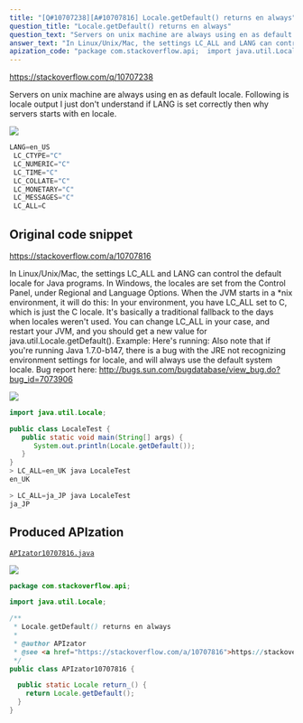 ```yaml
---
title: "[Q#10707238][A#10707816] Locale.getDefault() returns en always"
question_title: "Locale.getDefault() returns en always"
question_text: "Servers on unix machine are always using en as default locale. Following is locale output I just don't understand if LANG is set correctly then why servers starts with en locale."
answer_text: "In Linux/Unix/Mac, the settings LC_ALL and LANG can control the default locale for Java programs. In Windows, the locales are set from the Control Panel, under Regional and Language Options. When the JVM starts in a *nix environment, it will do this: In your environment, you have LC_ALL set to C, which is just the C locale. It's basically a traditional fallback to the days when locales weren't used. You can change LC_ALL in your case, and restart your JVM, and you should get a new value for java.util.Locale.getDefault(). Example: Here's running: Also note that if you're running Java 1.7.0-b147, there is a bug with the JRE not recognizing environment settings for locale, and will always use the default system locale. Bug report here: http://bugs.sun.com/bugdatabase/view_bug.do?bug_id=7073906"
apization_code: "package com.stackoverflow.api;  import java.util.Locale;  /**  * Locale.getDefault() returns en always  *  * @author APIzator  * @see <a href=\"https://stackoverflow.com/a/10707816\">https://stackoverflow.com/a/10707816</a>  */ public class APIzator10707816 {    public static Locale return_() {     return Locale.getDefault();   } }"
---
```


https://stackoverflow.com/q/10707238

Servers on unix machine are always using en as default locale.
Following is locale output
I just don&#x27;t understand if LANG is set correctly then why servers starts with en locale.


<div class="code-logo"><img src="/stackoverflow.png" /></div>

```java
LANG=en_US
 LC_CTYPE="C"
 LC_NUMERIC="C"
 LC_TIME="C"
 LC_COLLATE="C"
 LC_MONETARY="C"
 LC_MESSAGES="C"
 LC_ALL=C
```


## Original code snippet

https://stackoverflow.com/a/10707816

In Linux/Unix/Mac, the settings LC_ALL and LANG can control the default locale for Java programs. In Windows, the locales are set from the Control Panel, under Regional and Language Options.
When the JVM starts in a *nix environment, it will do this:
In your environment, you have LC_ALL set to C, which is just the C locale. It&#x27;s basically a traditional fallback to the days when locales weren&#x27;t used.
You can change LC_ALL in your case, and restart your JVM, and you should get a new value for java.util.Locale.getDefault().
Example:
Here&#x27;s running:
Also note that if you&#x27;re running Java 1.7.0-b147, there is a bug with the JRE not recognizing environment settings for locale, and will always use the default system locale.
Bug report here: http://bugs.sun.com/bugdatabase/view_bug.do?bug_id=7073906

<div class="code-logo"><img src="/stackoverflow.png" /></div>

```java
import java.util.Locale;

public class LocaleTest {
   public static void main(String[] args) {
      System.out.println(Locale.getDefault());
   }
}
> LC_ALL=en_UK java LocaleTest
en_UK

> LC_ALL=ja_JP java LocaleTest
ja_JP
```

## Produced APIzation

[`APIzator10707816.java`](https://github.com/pasqualesalza/apization-temp/raw/main/data/search/APIzator10707816.java)

<div class="code-logo"><img src="/apizator.png" /></div>

```java
package com.stackoverflow.api;

import java.util.Locale;

/**
 * Locale.getDefault() returns en always
 *
 * @author APIzator
 * @see <a href="https://stackoverflow.com/a/10707816">https://stackoverflow.com/a/10707816</a>
 */
public class APIzator10707816 {

  public static Locale return_() {
    return Locale.getDefault();
  }
}

```